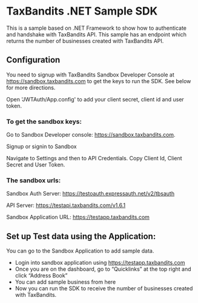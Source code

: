 

# TaxBandits .NET Sample SDK
This is a sample based on .NET Framework to show how to authenticate and handshake with TaxBandits API. This sample has an endpoint which returns the number of businesses created with TaxBandits API.

 
## Configuration
You need to signup with TaxBandits Sandbox Developer Console at https://sandbox.taxbandits.com to get the keys to run the SDK. See below for more directions. 

Open 'JWTAuth/App.config' to add your client secret, client id and user token.


### To get the sandbox keys:

Go to Sandbox Developer console:  https://sandbox.taxbandits.com.

Signup or signin to Sandbox

Navigate to Settings and then to API Credentials. Copy Client Id, Client Secret and User Token.

### The sandbox urls:

Sandbox Auth Server: https://testoauth.expressauth.net/v2/tbsauth

API Server: https://testapi.taxbandits.com/v1.6.1

Sandbox Application URL: https://testapp.taxbandits.com


## Set up Test data using the Application:
You can go to the Sandbox Application to add sample data. 

* Login into sandbox application using https://testapp.taxbandits.com
* Once you are on the dashboard, go to “Quicklinks” at the top right and click “Address Book”
* You can add sample business from here
* Now you can run the SDK to receive the number of businesses created with TaxBandits.



